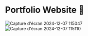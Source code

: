 # Portfolio Website 🤩

![Capture d'écran 2024-12-07 115047](https://github.com/akshmat243/user-personal/blob/c56b846fc012bbbf70124ff3d3de4fcc4804cc1a/Portfolio-1.png)
![Capture d'écran 2024-12-07 115110](https://github.com/akshmat243/user-personal/blob/c56b846fc012bbbf70124ff3d3de4fcc4804cc1a)


